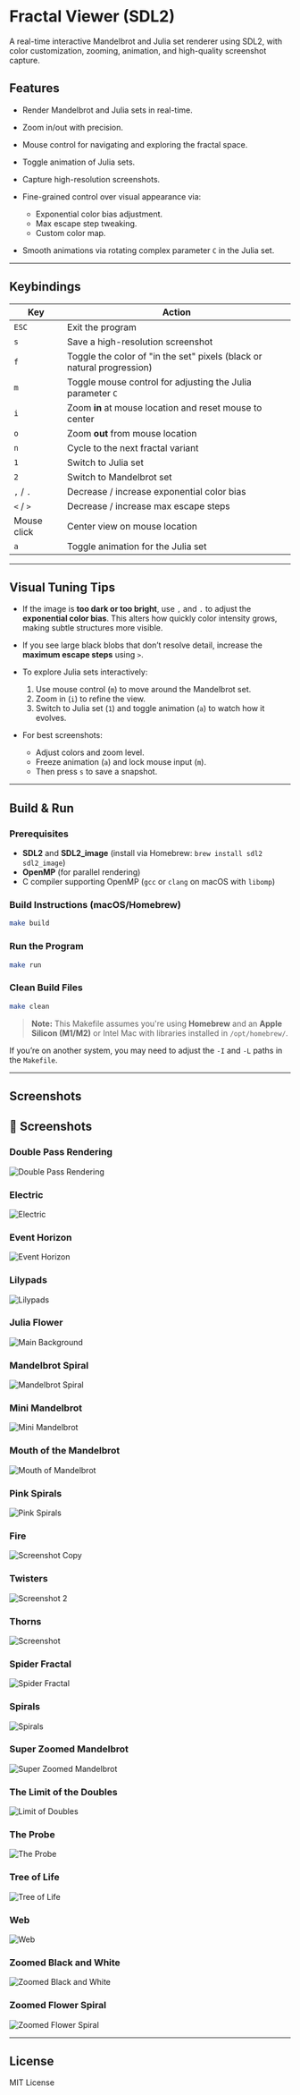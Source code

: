 # Fractal Viewer (SDL2)

A real-time interactive Mandelbrot and Julia set renderer using SDL2, with color customization, zooming, animation, and high-quality screenshot capture.

## Features

- Render Mandelbrot and Julia sets in real-time.
- Zoom in/out with precision.
- Mouse control for navigating and exploring the fractal space.
- Toggle animation of Julia sets.
- Capture high-resolution screenshots.
- Fine-grained control over visual appearance via:

  - Exponential color bias adjustment.
  - Max escape step tweaking.
  - Custom color map.

- Smooth animations via rotating complex parameter `C` in the Julia set.

---

## Keybindings

| Key         | Action                                                                 |
| ----------- | ---------------------------------------------------------------------- |
| `ESC`       | Exit the program                                                       |
| `s`         | Save a high-resolution screenshot                                      |
| `f`         | Toggle the color of "in the set" pixels (black or natural progression) |
| `m`         | Toggle mouse control for adjusting the Julia parameter `C`             |
| `i`         | Zoom **in** at mouse location and reset mouse to center                |
| `o`         | Zoom **out** from mouse location                                       |
| `n`         | Cycle to the next fractal variant                                      |
| `1`         | Switch to Julia set                                                    |
| `2`         | Switch to Mandelbrot set                                               |
| `,` / `.`   | Decrease / increase exponential color bias                             |
| `<` / `>`   | Decrease / increase max escape steps                                   |
| Mouse click | Center view on mouse location                                          |
| `a`         | Toggle animation for the Julia set                                     |

---

## Visual Tuning Tips

- If the image is **too dark or too bright**, use `,` and `.` to adjust the **exponential color bias**. This alters how quickly color intensity grows, making subtle structures more visible.
- If you see large black blobs that don’t resolve detail, increase the **maximum escape steps** using `>`.
- To explore Julia sets interactively:

  1. Use mouse control (`m`) to move around the Mandelbrot set.
  2. Zoom in (`i`) to refine the view.
  3. Switch to Julia set (`1`) and toggle animation (`a`) to watch how it evolves.

- For best screenshots:

  - Adjust colors and zoom level.
  - Freeze animation (`a`) and lock mouse input (`m`).
  - Then press `s` to save a snapshot.

---

## Build & Run

### Prerequisites

- **SDL2** and **SDL2_image** (install via Homebrew: `brew install sdl2 sdl2_image`)
- **OpenMP** (for parallel rendering)
- C compiler supporting OpenMP (`gcc` or `clang` on macOS with `libomp`)

### Build Instructions (macOS/Homebrew)

```bash
make build
```

### Run the Program

```bash
make run
```

### Clean Build Files

```bash
make clean
```

> **Note:** This Makefile assumes you're using **Homebrew** and an **Apple Silicon (M1/M2)** or Intel Mac with libraries installed in `/opt/homebrew/`.

If you’re on another system, you may need to adjust the `-I` and `-L` paths in the `Makefile`.

---

## Screenshots

## 📸 Screenshots

### Double Pass Rendering

![Double Pass Rendering](images/double%20pass%20rendering%20test.png)

### Electric

![Electric](images/electric.png)

### Event Horizon

![Event Horizon](images/event%20horizon.png)

### Lilypads

![Lilypads](images/lilypads.png)

### Julia Flower

![Main Background](images/main%20background.png)

### Mandelbrot Spiral

![Mandelbrot Spiral](images/mandelbrot%20spiral.png)

### Mini Mandelbrot

![Mini Mandelbrot](images/minimandelbrot.png)

### Mouth of the Mandelbrot

![Mouth of Mandelbrot](images/mouth%20of%20the%20mandelbrot.png)

### Pink Spirals

![Pink Spirals](images/pink%20spirals.png)

### Fire

![Screenshot Copy](images/screenshot%20copy.png)

### Twisters

![Screenshot 2](images/screenshot_2.png)

### Thorns

![Screenshot](images/screenshot.png)

### Spider Fractal

![Spider Fractal](images/spider_fractal.png)

### Spirals

![Spirals](images/spirals.png)

### Super Zoomed Mandelbrot

![Super Zoomed Mandelbrot](images/super%20zoomed%20mandelbrot.png)

### The Limit of the Doubles

![Limit of Doubles](images/the%20limit%20of%20the%20doubles.png)

### The Probe

![The Probe](images/the%20probe%20copy.png)

### Tree of Life

![Tree of Life](images/tree%20of%20life.png)

### Web

![Web](images/web.png)

### Zoomed Black and White

![Zoomed Black and White](images/zoomed%20black%20and%20white.png)

### Zoomed Flower Spiral

![Zoomed Flower Spiral](images/zoomed%20flower%20spiral.png)

---

## License

MIT License
